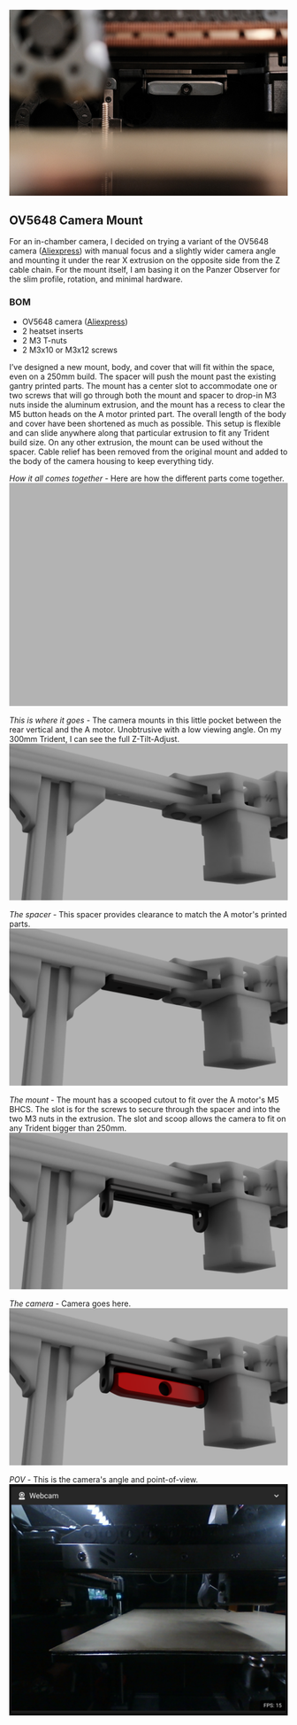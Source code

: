 ![OV5648 Camera Mount](Images/voron-trident-camera-mount-1.jpg)

## OV5648 Camera Mount

For an in-chamber camera, I decided on trying a variant of the OV5648 camera ([Aliexpress](https://www.aliexpress.us/item/2251832770407060.html)) with manual focus and a slightly wider camera angle and mounting it under the rear X extrusion on the opposite side from the Z cable chain. For the mount itself, I am basing it on the Panzer Observer for the slim profile, rotation, and minimal hardware.

### BOM

* OV5648 camera ([Aliexpress](https://www.aliexpress.us/item/2251832770407060.html))
* 2 heatset inserts
* 2 M3 T-nuts
* 2 M3x10 or M3x12 screws

I’ve designed a new mount, body, and cover that will fit within the space, even on a 250mm build. The spacer will push the mount past the existing gantry printed parts. The mount has a center slot to accommodate one or two screws that will go through both the mount and spacer to drop-in M3 nuts inside the aluminum extrusion, and the mount has a recess to clear the M5 button heads on the A motor printed part. The overall length of the body and cover have been shortened as much as possible. This setup is flexible and can slide anywhere along that particular extrusion to fit any Trident build size. On any other extrusion, the mount can be used without the spacer. Cable relief has been removed from the original mount and added to the body of the camera housing to keep everything tidy.

*How it all comes together* - Here are how the different parts come together.
![Assembly](Images/OV5648_mount.gif)

*This is where it goes* - The camera mounts in this little pocket between the rear vertical and the A motor. Unobtrusive with a low viewing angle. On my 300mm Trident, I can see the full Z-Tilt-Adjust.
![Location of install](Images/1_location.png)

*The spacer* - This spacer provides clearance to match the A motor's printed parts.
![Spacer](Images/2_spacer.png)

*The mount* - The mount has a scooped cutout to fit over the A motor's M5 BHCS. The slot is for the screws to secure through the spacer and into the two M3 nuts in the extrusion. The slot and scoop allows the camera to fit on any Trident bigger than 250mm.
![Mount](Images/3_mount.png)

*The camera* - Camera goes here.
![Camera body and cover](Images/4_cover.png)

*POV* - This is the camera's angle and point-of-view.
![Point-of-view](Images/pov.png)